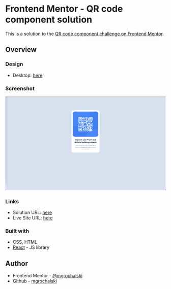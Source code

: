 # Frontend Mentor - QR code component solution

This is a solution to the [QR code component challenge on Frontend Mentor](https://www.frontendmentor.io/challenges/qr-code-component-iux_sIO_H). 

## Overview

### Design

- Desktop: [here](https://github.com/mgrochalski/qr-code-component/blob/master/design/)

### Screenshot

![](./screenshot.png)

### Links

- Solution URL: [here](https://github.com/mgrochalski/qr-code-component)
- Live Site URL: [here](https://your-live-site-url.com)

### Built with

- CSS, HTML
- [React](https://reactjs.org/) - JS library

## Author

- Frontend Mentor - [@mgrochalski](https://www.frontendmentor.io/profile/mgrochalski)
- Github - [mgrochalski](https://github.com/mgrochalski)

